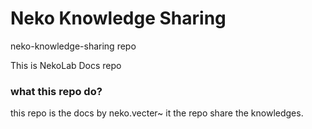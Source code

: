 # Neko Knowledge Sharing

neko-knowledge-sharing repo

This is NekoLab Docs repo

### what this repo do?
this repo is the docs by neko.vecter~ it the repo share the knowledges.
